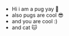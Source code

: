 - Hi i am a pug yay 🐶
- also pugs are cool 😎
- and you are cool :)
- and cat 🐱

<!---
Iamapug/Iamapug is a ✨ special ✨ repository because its `README.md` (this file) appears on your GitHub profile.
You can click the Preview link to take a look at your changes.
--->
